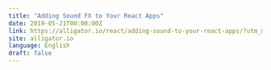 ```yaml
---
title: "Adding Sound FX to Your React Apps"
date: 2019-05-21T00:00:00Z
link: https://alligator.io/react/adding-sound-to-your-react-apps/?utm_medium=RSS&utm_source=news.12bit.vn
site: alligator.io
language: English
draft: false
---
```

